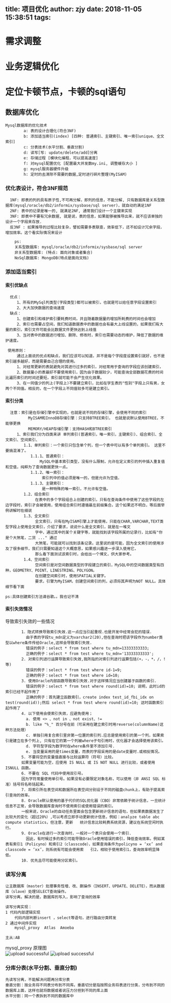 title: 项目优化
author: zjy
date: 2018-11-05 15:38:51
tags:
---
# 需求调整
# 业务逻辑优化
# 定位卡顿节点，卡顿的sql语句

## 数据库优化
    Mysql数据库的优化技术
            a: 表的设计合理化(符合3NF)
            b: 添加适当索引(index) [四种: 普通索引、主键索引、唯一索引unique、全文索引]
            c: 分表技术(水平分割、垂直分割)
            d: 读写[写: update/delete/add]分离
            e: 存储过程 [模块化编程，可以提高速度]
            f: 对mysql配置优化 [配置最大并发数my.ini, 调整缓存大小 ]
            g: mysql服务器硬件升级
            h: 定时的去清除不需要的数据,定时进行碎片整理(MyISAM)

### 优化表设计，符合3NF规范
      1NF: 即表的列的具有原子性,不可再分解，即列的信息，不能分解, 只有数据库是关系型数据库(mysql/oracle/db2/informix/sysbase/sql server)，就自动的满足1NF
      2NF: 表中的记录是唯一的, 就满足2NF, 通常我们设计一个主键来实现
      3NF: 即表中不要有冗余数据, 就是说，表的信息，如果能够被推导出来，就不应该单独的设计一个字段来存放. 
      反3NF : 如果推导的过程比较复杂，譬如需要多表联查，效率低下，还不如设计冗余字段，增加效率。这个看实际情况来设计
      
        ps:
        关系型数据库: mysql/oracle/db2/informix/sysbase/sql server
        非关系型数据库: (特点: 面向对象或者集合)
        NoSql数据库: MongoDB(特点是面向文档)

### 添加适当索引

#### 索引优缺点
      优点：
         1、所有的MySql列类型(字段类型)都可以被索引，也就是可以给任意字段设置索引
         2、大大加快数据的查询速度
      缺点：
         1、创建索引和维护索引要耗费时间，并且随着数据量的增加所耗费的时间也会增加
         2、索引也需要占空间，我们知道数据表中的数据也会有最大上线设置的，如果我们有大量的索引，索引文件可能会比数据文件更快达到上线值 
         3、当对表中的数据进行增加、删除、修改时，索引也需要动态的维护，降低了数据的维护速度。
        
     使用原则：
         通过上面说的优点和缺点，我们应该可以知道，并不是每个字段度设置索引就好，也不是索引越多越好，而是需要自己合理的使用。
         1、对经常更新的表就避免对其进行过多的索引，对经常用于查询的字段应该创建索引，
         2、数据量小的表最好不要使用索引，因为由于数据较少，可能查询全部数据花费的时间比遍历索引的时间还要短，索引就可能不会产生优化效果。
         3、在一同值少的列上(字段上)不要建立索引，比如在学生表的"性别"字段上只有男，女两个不同值。相反的，在一个字段上不同值较多可是建立索引。

#### 索引分类
      注意：索引是在存储引擎中实现的，也就是说不同的存储引擎，会使用不同的索引
              MyISAM和InnoDB存储引擎：只支持BTREE索引， 也就是说默认使用BTREE，不能够更换
              MEMORY/HEAP存储引擎：支持HASH和BTREE索引
         1、索引我们分为四类来讲 单列索引(普通索引，唯一索引，主键索引)、组合索引、全文索引、空间索引、
            1.1、单列索引：一个索引只包含单个列，但一个表中可以有多个单列索引。 这里不要搞混淆了。
               1.1.1、普通索引：
                   MySQL中基本索引类型，没有什么限制，允许在定义索引的列中插入重复值和空值，纯粹为了查询数据更快一点。
               1.1.2、唯一索引：
                    索引列中的值必须是唯一的，但是允许为空值，
               1.1.3、主键索引：
                    是一种特殊的唯一索引，不允许有空值。
            1.2、组合索引
                 在表中的多个字段组合上创建的索引，只有在查询条件中使用了这些字段的左边字段时，索引才会被使用，使用组合索引时遵循最左前缀集合。这个如果还不明白，等后面举例讲解时在细说　
            1.3、全文索引
                 全文索引，只有在MyISAM引擎上才能使用，只能在CHAR,VARCHAR,TEXT类型字段上使用全文索引，介绍了要求，说说什么是全文索引，就是在一堆文
                 字中，通过其中的某个关键字等，就能找到该字段所属的记录行，比如有"你是个大煞笔，二货 ..." 通过
                 大煞笔，可能就可以找到该条记录。这里说的是可能，因为全文索引的使用涉及了很多细节，我们只需要知道这个大概意思，如果感兴趣进一步深入使用它，
                 那么看下面测试该索引时，会给出一个博文，供大家参考。
            1.4、空间索引
                 空间索引是对空间数据类型的字段建立的索引，MySQL中的空间数据类型有四种，GEOMETRY、POINT、LINESTRING、POLYGON。
                 在创建空间索引时，使用SPATIAL关键字。
                 要求，引擎为MyISAM，创建空间索引的列，必须将其声明为NOT NULL。具体细节看下面　　　

	ps:具体创建索引方法请谷歌。。我也记不清

#### 索引失效情况
导致索引失效的一些情况


           1．隐式转换导致索引失效.这一点应当引起重视.也是开发中经常会犯的错误.
             由于表的字段tu_mdn定义为varchar2(20),但在查询时把该字段作为number类型以where条件传给Oracle,这样会导致索引失效.
             错误的例子：select * from test where tu_mdn=13333333333;
             正确的例子：select * from test where tu_mdn='13333333333';
           2. 对索引列进行运算导致索引失效,我所指的对索引列进行运算包括(+，-，*，/，! 等)
             错误的例子：select * from test where id-1=9;
             正确的例子：select * from test where id=10;
           3. 使用Oracle内部函数导致索引失效.对于这样情况应当创建基于函数的索引.
             错误的例子：select * from test where round(id)=10; 说明，此时id的索引已经不起作用了
             正确的例子：首先建立函数索引，create index test_id_fbi_idx on test(round(id));然后 select * from test where round(id)=10; 这时函数索引起作用了
           4. 以下使用会使索引失效，应避免使用；
             a. 使用 <> 、not in 、not exist、!=
             b. like "%_" 百分号在前（可采用在建立索引时用reverse(columnName)这种方法处理）
             c. 单独引用复合索引里非第一位置的索引列.应总是使用索引的第一个列，如果索引是建立在多个列上, 只有在它的第一个列被where子句引用时，优化器才会选择使用该索引。
             d. 字符型字段为数字时在where条件里不添加引号.
             e. 当变量采用的是times变量，而表的字段采用的是date变量时.或相反情况。
           5. 不要将空的变量值直接与比较运算符（符号）比较。
           如果变量可能为空，应使用 IS NULL 或 IS NOT NULL 进行比较，或者使用 ISNULL 函数。
           6. 不要在 SQL 代码中使用双引号。
           因为字符常量使用单引号。如果没有必要限定对象名称，可以使用（非 ANSI SQL 标准）括号将名称括起来。
           7. 将索引所在表空间和数据所在表空间分别设于不同的磁盘chunk上，有助于提高索引查询的效率。
           8. Oracle默认使用的基于代价的SQL优化器（CBO）非常依赖于统计信息，一旦统计信息不正常，会导致数据库查询时不使用索引或使用错误的索引。
           一般来说，Oracle的自动任务里面会包含更新统计信息的语句，但如果表数据发生了比较大的变化（超过20%）,可以考虑立即手动更新统计信息，例如：analyze table abc compute statistics，但注意，更新   统计信息比较耗费系统资源，建议在系统空闲时执行。
           9. Oracle在进行一次查询时，一般对一个表只会使用一个索引.
             因此，有时候过多的索引可能导致Oracle使用错误的索引，降低查询效率。例如某表有索引1（Policyno）和索引2（classcode），如果查询条件为policyno = ‘xx’ and classcode = ‘xx’，则系统有可能会使用索   引2，相较于使用索引1，查询效率明显降低。
           10. 优先且尽可能使用分区索引。

### 读写分离
    让主数据库（master）处理事务性增、改、删操作（INSERT、UPDATE、DELETE），而从数据库（slave）处理SELECT查询操作。
    读写分离，解决的是，数据库的写入，影响了查询的效率
    
    读写分离实现：
    1 代码内部逻辑实现
    	代码内部判断insert ，select等语句，进行路由分类转发
    2 通过中间件实现
    	mysql_proxy  Atlas  Amoeba
        
    主从:AB
    
 mysql_proxy 原理图     
![upload successful](/paste/pasted-8.png)
![upload successful](/paste/pasted-9.png)


    
### 分库分表(水平分割、垂直分割)
    先读写分离，不能解决问题再分库分表
    垂直分割：按业务将不同表分布到不同库。垂直切分是指按照业务将表进行分类，分布到不同的数据库上面，这样也就将数据或者说压力分担到不同的库上面
    水平分割：同一个表拆到不同的数据库中